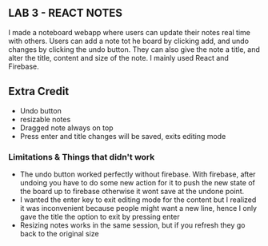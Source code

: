 ## LAB 3 - REACT NOTES

I made a noteboard webapp where users can update their notes real time with others. Users can add a note tot he board by clicking add, and undo changes by clicking the undo button. They can also give the note a title, and alter the title, content and size of the note. I mainly used React and Firebase.

## Extra Credit
* Undo button
* resizable notes
* Dragged note always on top
* Press enter and title changes will be saved, exits editing mode

### Limitations & Things that didn't work
* The undo button worked perfectly without firebase. With firebase, after undoing you have to do some new action for it to push the new state of the board up to firebase otherwise it wont save at the undone point.
* I wanted the enter key to exit editing mode for the content but I realized it was inconvenient because people might want a new line, hence I only gave the title the option to exit by pressing enter
* Resizing notes works in the same session, but if you refresh they go back to the original size
